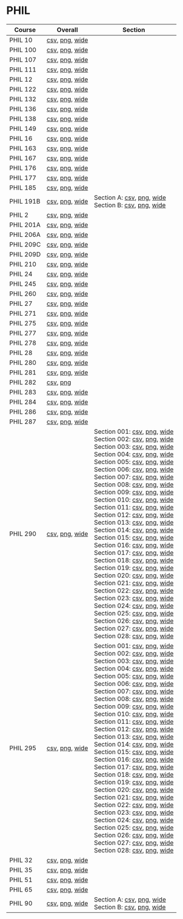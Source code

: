 # PHIL

| Course | Overall | Section |
| ------ | ------- | ------- |
| PHIL 10 | [csv](https://github.com/UCSD-Historical-Enrollment-Data/2025Winter/blob/main/overall/PHIL%2010.csv), [png](https://raw.githubusercontent.com/UCSD-Historical-Enrollment-Data/2025Winter/main/plot_overall/PHIL%2010.png), [wide](https://raw.githubusercontent.com/UCSD-Historical-Enrollment-Data/2025Winter/main/plot_overall_wide/PHIL%2010.png) |  |
| PHIL 100 | [csv](https://github.com/UCSD-Historical-Enrollment-Data/2025Winter/blob/main/overall/PHIL%20100.csv), [png](https://raw.githubusercontent.com/UCSD-Historical-Enrollment-Data/2025Winter/main/plot_overall/PHIL%20100.png), [wide](https://raw.githubusercontent.com/UCSD-Historical-Enrollment-Data/2025Winter/main/plot_overall_wide/PHIL%20100.png) |  |
| PHIL 107 | [csv](https://github.com/UCSD-Historical-Enrollment-Data/2025Winter/blob/main/overall/PHIL%20107.csv), [png](https://raw.githubusercontent.com/UCSD-Historical-Enrollment-Data/2025Winter/main/plot_overall/PHIL%20107.png), [wide](https://raw.githubusercontent.com/UCSD-Historical-Enrollment-Data/2025Winter/main/plot_overall_wide/PHIL%20107.png) |  |
| PHIL 111 | [csv](https://github.com/UCSD-Historical-Enrollment-Data/2025Winter/blob/main/overall/PHIL%20111.csv), [png](https://raw.githubusercontent.com/UCSD-Historical-Enrollment-Data/2025Winter/main/plot_overall/PHIL%20111.png), [wide](https://raw.githubusercontent.com/UCSD-Historical-Enrollment-Data/2025Winter/main/plot_overall_wide/PHIL%20111.png) |  |
| PHIL 12 | [csv](https://github.com/UCSD-Historical-Enrollment-Data/2025Winter/blob/main/overall/PHIL%2012.csv), [png](https://raw.githubusercontent.com/UCSD-Historical-Enrollment-Data/2025Winter/main/plot_overall/PHIL%2012.png), [wide](https://raw.githubusercontent.com/UCSD-Historical-Enrollment-Data/2025Winter/main/plot_overall_wide/PHIL%2012.png) |  |
| PHIL 122 | [csv](https://github.com/UCSD-Historical-Enrollment-Data/2025Winter/blob/main/overall/PHIL%20122.csv), [png](https://raw.githubusercontent.com/UCSD-Historical-Enrollment-Data/2025Winter/main/plot_overall/PHIL%20122.png), [wide](https://raw.githubusercontent.com/UCSD-Historical-Enrollment-Data/2025Winter/main/plot_overall_wide/PHIL%20122.png) |  |
| PHIL 132 | [csv](https://github.com/UCSD-Historical-Enrollment-Data/2025Winter/blob/main/overall/PHIL%20132.csv), [png](https://raw.githubusercontent.com/UCSD-Historical-Enrollment-Data/2025Winter/main/plot_overall/PHIL%20132.png), [wide](https://raw.githubusercontent.com/UCSD-Historical-Enrollment-Data/2025Winter/main/plot_overall_wide/PHIL%20132.png) |  |
| PHIL 136 | [csv](https://github.com/UCSD-Historical-Enrollment-Data/2025Winter/blob/main/overall/PHIL%20136.csv), [png](https://raw.githubusercontent.com/UCSD-Historical-Enrollment-Data/2025Winter/main/plot_overall/PHIL%20136.png), [wide](https://raw.githubusercontent.com/UCSD-Historical-Enrollment-Data/2025Winter/main/plot_overall_wide/PHIL%20136.png) |  |
| PHIL 138 | [csv](https://github.com/UCSD-Historical-Enrollment-Data/2025Winter/blob/main/overall/PHIL%20138.csv), [png](https://raw.githubusercontent.com/UCSD-Historical-Enrollment-Data/2025Winter/main/plot_overall/PHIL%20138.png), [wide](https://raw.githubusercontent.com/UCSD-Historical-Enrollment-Data/2025Winter/main/plot_overall_wide/PHIL%20138.png) |  |
| PHIL 149 | [csv](https://github.com/UCSD-Historical-Enrollment-Data/2025Winter/blob/main/overall/PHIL%20149.csv), [png](https://raw.githubusercontent.com/UCSD-Historical-Enrollment-Data/2025Winter/main/plot_overall/PHIL%20149.png), [wide](https://raw.githubusercontent.com/UCSD-Historical-Enrollment-Data/2025Winter/main/plot_overall_wide/PHIL%20149.png) |  |
| PHIL 16 | [csv](https://github.com/UCSD-Historical-Enrollment-Data/2025Winter/blob/main/overall/PHIL%2016.csv), [png](https://raw.githubusercontent.com/UCSD-Historical-Enrollment-Data/2025Winter/main/plot_overall/PHIL%2016.png), [wide](https://raw.githubusercontent.com/UCSD-Historical-Enrollment-Data/2025Winter/main/plot_overall_wide/PHIL%2016.png) |  |
| PHIL 163 | [csv](https://github.com/UCSD-Historical-Enrollment-Data/2025Winter/blob/main/overall/PHIL%20163.csv), [png](https://raw.githubusercontent.com/UCSD-Historical-Enrollment-Data/2025Winter/main/plot_overall/PHIL%20163.png), [wide](https://raw.githubusercontent.com/UCSD-Historical-Enrollment-Data/2025Winter/main/plot_overall_wide/PHIL%20163.png) |  |
| PHIL 167 | [csv](https://github.com/UCSD-Historical-Enrollment-Data/2025Winter/blob/main/overall/PHIL%20167.csv), [png](https://raw.githubusercontent.com/UCSD-Historical-Enrollment-Data/2025Winter/main/plot_overall/PHIL%20167.png), [wide](https://raw.githubusercontent.com/UCSD-Historical-Enrollment-Data/2025Winter/main/plot_overall_wide/PHIL%20167.png) |  |
| PHIL 176 | [csv](https://github.com/UCSD-Historical-Enrollment-Data/2025Winter/blob/main/overall/PHIL%20176.csv), [png](https://raw.githubusercontent.com/UCSD-Historical-Enrollment-Data/2025Winter/main/plot_overall/PHIL%20176.png), [wide](https://raw.githubusercontent.com/UCSD-Historical-Enrollment-Data/2025Winter/main/plot_overall_wide/PHIL%20176.png) |  |
| PHIL 177 | [csv](https://github.com/UCSD-Historical-Enrollment-Data/2025Winter/blob/main/overall/PHIL%20177.csv), [png](https://raw.githubusercontent.com/UCSD-Historical-Enrollment-Data/2025Winter/main/plot_overall/PHIL%20177.png), [wide](https://raw.githubusercontent.com/UCSD-Historical-Enrollment-Data/2025Winter/main/plot_overall_wide/PHIL%20177.png) |  |
| PHIL 185 | [csv](https://github.com/UCSD-Historical-Enrollment-Data/2025Winter/blob/main/overall/PHIL%20185.csv), [png](https://raw.githubusercontent.com/UCSD-Historical-Enrollment-Data/2025Winter/main/plot_overall/PHIL%20185.png), [wide](https://raw.githubusercontent.com/UCSD-Historical-Enrollment-Data/2025Winter/main/plot_overall_wide/PHIL%20185.png) |  |
| PHIL 191B | [csv](https://github.com/UCSD-Historical-Enrollment-Data/2025Winter/blob/main/overall/PHIL%20191B.csv), [png](https://raw.githubusercontent.com/UCSD-Historical-Enrollment-Data/2025Winter/main/plot_overall/PHIL%20191B.png), [wide](https://raw.githubusercontent.com/UCSD-Historical-Enrollment-Data/2025Winter/main/plot_overall_wide/PHIL%20191B.png) | Section A: [csv](https://github.com/UCSD-Historical-Enrollment-Data/2025Winter/blob/main/section/PHIL%20191B_A.csv), [png](https://raw.githubusercontent.com/UCSD-Historical-Enrollment-Data/2025Winter/main/plot_section/PHIL%20191B_A.png), [wide](https://raw.githubusercontent.com/UCSD-Historical-Enrollment-Data/2025Winter/main/plot_section_wide/PHIL%20191B_A.png)<br>Section B: [csv](https://github.com/UCSD-Historical-Enrollment-Data/2025Winter/blob/main/section/PHIL%20191B_B.csv), [png](https://raw.githubusercontent.com/UCSD-Historical-Enrollment-Data/2025Winter/main/plot_section/PHIL%20191B_B.png), [wide](https://raw.githubusercontent.com/UCSD-Historical-Enrollment-Data/2025Winter/main/plot_section_wide/PHIL%20191B_B.png) |
| PHIL 2 | [csv](https://github.com/UCSD-Historical-Enrollment-Data/2025Winter/blob/main/overall/PHIL%202.csv), [png](https://raw.githubusercontent.com/UCSD-Historical-Enrollment-Data/2025Winter/main/plot_overall/PHIL%202.png), [wide](https://raw.githubusercontent.com/UCSD-Historical-Enrollment-Data/2025Winter/main/plot_overall_wide/PHIL%202.png) |  |
| PHIL 201A | [csv](https://github.com/UCSD-Historical-Enrollment-Data/2025Winter/blob/main/overall/PHIL%20201A.csv), [png](https://raw.githubusercontent.com/UCSD-Historical-Enrollment-Data/2025Winter/main/plot_overall/PHIL%20201A.png), [wide](https://raw.githubusercontent.com/UCSD-Historical-Enrollment-Data/2025Winter/main/plot_overall_wide/PHIL%20201A.png) |  |
| PHIL 206A | [csv](https://github.com/UCSD-Historical-Enrollment-Data/2025Winter/blob/main/overall/PHIL%20206A.csv), [png](https://raw.githubusercontent.com/UCSD-Historical-Enrollment-Data/2025Winter/main/plot_overall/PHIL%20206A.png), [wide](https://raw.githubusercontent.com/UCSD-Historical-Enrollment-Data/2025Winter/main/plot_overall_wide/PHIL%20206A.png) |  |
| PHIL 209C | [csv](https://github.com/UCSD-Historical-Enrollment-Data/2025Winter/blob/main/overall/PHIL%20209C.csv), [png](https://raw.githubusercontent.com/UCSD-Historical-Enrollment-Data/2025Winter/main/plot_overall/PHIL%20209C.png), [wide](https://raw.githubusercontent.com/UCSD-Historical-Enrollment-Data/2025Winter/main/plot_overall_wide/PHIL%20209C.png) |  |
| PHIL 209D | [csv](https://github.com/UCSD-Historical-Enrollment-Data/2025Winter/blob/main/overall/PHIL%20209D.csv), [png](https://raw.githubusercontent.com/UCSD-Historical-Enrollment-Data/2025Winter/main/plot_overall/PHIL%20209D.png), [wide](https://raw.githubusercontent.com/UCSD-Historical-Enrollment-Data/2025Winter/main/plot_overall_wide/PHIL%20209D.png) |  |
| PHIL 210 | [csv](https://github.com/UCSD-Historical-Enrollment-Data/2025Winter/blob/main/overall/PHIL%20210.csv), [png](https://raw.githubusercontent.com/UCSD-Historical-Enrollment-Data/2025Winter/main/plot_overall/PHIL%20210.png), [wide](https://raw.githubusercontent.com/UCSD-Historical-Enrollment-Data/2025Winter/main/plot_overall_wide/PHIL%20210.png) |  |
| PHIL 24 | [csv](https://github.com/UCSD-Historical-Enrollment-Data/2025Winter/blob/main/overall/PHIL%2024.csv), [png](https://raw.githubusercontent.com/UCSD-Historical-Enrollment-Data/2025Winter/main/plot_overall/PHIL%2024.png), [wide](https://raw.githubusercontent.com/UCSD-Historical-Enrollment-Data/2025Winter/main/plot_overall_wide/PHIL%2024.png) |  |
| PHIL 245 | [csv](https://github.com/UCSD-Historical-Enrollment-Data/2025Winter/blob/main/overall/PHIL%20245.csv), [png](https://raw.githubusercontent.com/UCSD-Historical-Enrollment-Data/2025Winter/main/plot_overall/PHIL%20245.png), [wide](https://raw.githubusercontent.com/UCSD-Historical-Enrollment-Data/2025Winter/main/plot_overall_wide/PHIL%20245.png) |  |
| PHIL 260 | [csv](https://github.com/UCSD-Historical-Enrollment-Data/2025Winter/blob/main/overall/PHIL%20260.csv), [png](https://raw.githubusercontent.com/UCSD-Historical-Enrollment-Data/2025Winter/main/plot_overall/PHIL%20260.png), [wide](https://raw.githubusercontent.com/UCSD-Historical-Enrollment-Data/2025Winter/main/plot_overall_wide/PHIL%20260.png) |  |
| PHIL 27 | [csv](https://github.com/UCSD-Historical-Enrollment-Data/2025Winter/blob/main/overall/PHIL%2027.csv), [png](https://raw.githubusercontent.com/UCSD-Historical-Enrollment-Data/2025Winter/main/plot_overall/PHIL%2027.png), [wide](https://raw.githubusercontent.com/UCSD-Historical-Enrollment-Data/2025Winter/main/plot_overall_wide/PHIL%2027.png) |  |
| PHIL 271 | [csv](https://github.com/UCSD-Historical-Enrollment-Data/2025Winter/blob/main/overall/PHIL%20271.csv), [png](https://raw.githubusercontent.com/UCSD-Historical-Enrollment-Data/2025Winter/main/plot_overall/PHIL%20271.png), [wide](https://raw.githubusercontent.com/UCSD-Historical-Enrollment-Data/2025Winter/main/plot_overall_wide/PHIL%20271.png) |  |
| PHIL 275 | [csv](https://github.com/UCSD-Historical-Enrollment-Data/2025Winter/blob/main/overall/PHIL%20275.csv), [png](https://raw.githubusercontent.com/UCSD-Historical-Enrollment-Data/2025Winter/main/plot_overall/PHIL%20275.png), [wide](https://raw.githubusercontent.com/UCSD-Historical-Enrollment-Data/2025Winter/main/plot_overall_wide/PHIL%20275.png) |  |
| PHIL 277 | [csv](https://github.com/UCSD-Historical-Enrollment-Data/2025Winter/blob/main/overall/PHIL%20277.csv), [png](https://raw.githubusercontent.com/UCSD-Historical-Enrollment-Data/2025Winter/main/plot_overall/PHIL%20277.png), [wide](https://raw.githubusercontent.com/UCSD-Historical-Enrollment-Data/2025Winter/main/plot_overall_wide/PHIL%20277.png) |  |
| PHIL 278 | [csv](https://github.com/UCSD-Historical-Enrollment-Data/2025Winter/blob/main/overall/PHIL%20278.csv), [png](https://raw.githubusercontent.com/UCSD-Historical-Enrollment-Data/2025Winter/main/plot_overall/PHIL%20278.png), [wide](https://raw.githubusercontent.com/UCSD-Historical-Enrollment-Data/2025Winter/main/plot_overall_wide/PHIL%20278.png) |  |
| PHIL 28 | [csv](https://github.com/UCSD-Historical-Enrollment-Data/2025Winter/blob/main/overall/PHIL%2028.csv), [png](https://raw.githubusercontent.com/UCSD-Historical-Enrollment-Data/2025Winter/main/plot_overall/PHIL%2028.png), [wide](https://raw.githubusercontent.com/UCSD-Historical-Enrollment-Data/2025Winter/main/plot_overall_wide/PHIL%2028.png) |  |
| PHIL 280 | [csv](https://github.com/UCSD-Historical-Enrollment-Data/2025Winter/blob/main/overall/PHIL%20280.csv), [png](https://raw.githubusercontent.com/UCSD-Historical-Enrollment-Data/2025Winter/main/plot_overall/PHIL%20280.png), [wide](https://raw.githubusercontent.com/UCSD-Historical-Enrollment-Data/2025Winter/main/plot_overall_wide/PHIL%20280.png) |  |
| PHIL 281 | [csv](https://github.com/UCSD-Historical-Enrollment-Data/2025Winter/blob/main/overall/PHIL%20281.csv), [png](https://raw.githubusercontent.com/UCSD-Historical-Enrollment-Data/2025Winter/main/plot_overall/PHIL%20281.png), [wide](https://raw.githubusercontent.com/UCSD-Historical-Enrollment-Data/2025Winter/main/plot_overall_wide/PHIL%20281.png) |  |
| PHIL 282 | [csv](https://github.com/UCSD-Historical-Enrollment-Data/2025Winter/blob/main/overall/PHIL%20282.csv), [png](https://raw.githubusercontent.com/UCSD-Historical-Enrollment-Data/2025Winter/main/plot_overall/PHIL%20282.png) |  |
| PHIL 283 | [csv](https://github.com/UCSD-Historical-Enrollment-Data/2025Winter/blob/main/overall/PHIL%20283.csv), [png](https://raw.githubusercontent.com/UCSD-Historical-Enrollment-Data/2025Winter/main/plot_overall/PHIL%20283.png), [wide](https://raw.githubusercontent.com/UCSD-Historical-Enrollment-Data/2025Winter/main/plot_overall_wide/PHIL%20283.png) |  |
| PHIL 284 | [csv](https://github.com/UCSD-Historical-Enrollment-Data/2025Winter/blob/main/overall/PHIL%20284.csv), [png](https://raw.githubusercontent.com/UCSD-Historical-Enrollment-Data/2025Winter/main/plot_overall/PHIL%20284.png), [wide](https://raw.githubusercontent.com/UCSD-Historical-Enrollment-Data/2025Winter/main/plot_overall_wide/PHIL%20284.png) |  |
| PHIL 286 | [csv](https://github.com/UCSD-Historical-Enrollment-Data/2025Winter/blob/main/overall/PHIL%20286.csv), [png](https://raw.githubusercontent.com/UCSD-Historical-Enrollment-Data/2025Winter/main/plot_overall/PHIL%20286.png), [wide](https://raw.githubusercontent.com/UCSD-Historical-Enrollment-Data/2025Winter/main/plot_overall_wide/PHIL%20286.png) |  |
| PHIL 287 | [csv](https://github.com/UCSD-Historical-Enrollment-Data/2025Winter/blob/main/overall/PHIL%20287.csv), [png](https://raw.githubusercontent.com/UCSD-Historical-Enrollment-Data/2025Winter/main/plot_overall/PHIL%20287.png), [wide](https://raw.githubusercontent.com/UCSD-Historical-Enrollment-Data/2025Winter/main/plot_overall_wide/PHIL%20287.png) |  |
| PHIL 290 | [csv](https://github.com/UCSD-Historical-Enrollment-Data/2025Winter/blob/main/overall/PHIL%20290.csv), [png](https://raw.githubusercontent.com/UCSD-Historical-Enrollment-Data/2025Winter/main/plot_overall/PHIL%20290.png), [wide](https://raw.githubusercontent.com/UCSD-Historical-Enrollment-Data/2025Winter/main/plot_overall_wide/PHIL%20290.png) | Section 001: [csv](https://github.com/UCSD-Historical-Enrollment-Data/2025Winter/blob/main/section/PHIL%20290_001.csv), [png](https://raw.githubusercontent.com/UCSD-Historical-Enrollment-Data/2025Winter/main/plot_section/PHIL%20290_001.png), [wide](https://raw.githubusercontent.com/UCSD-Historical-Enrollment-Data/2025Winter/main/plot_section_wide/PHIL%20290_001.png)<br>Section 002: [csv](https://github.com/UCSD-Historical-Enrollment-Data/2025Winter/blob/main/section/PHIL%20290_002.csv), [png](https://raw.githubusercontent.com/UCSD-Historical-Enrollment-Data/2025Winter/main/plot_section/PHIL%20290_002.png), [wide](https://raw.githubusercontent.com/UCSD-Historical-Enrollment-Data/2025Winter/main/plot_section_wide/PHIL%20290_002.png)<br>Section 003: [csv](https://github.com/UCSD-Historical-Enrollment-Data/2025Winter/blob/main/section/PHIL%20290_003.csv), [png](https://raw.githubusercontent.com/UCSD-Historical-Enrollment-Data/2025Winter/main/plot_section/PHIL%20290_003.png), [wide](https://raw.githubusercontent.com/UCSD-Historical-Enrollment-Data/2025Winter/main/plot_section_wide/PHIL%20290_003.png)<br>Section 004: [csv](https://github.com/UCSD-Historical-Enrollment-Data/2025Winter/blob/main/section/PHIL%20290_004.csv), [png](https://raw.githubusercontent.com/UCSD-Historical-Enrollment-Data/2025Winter/main/plot_section/PHIL%20290_004.png), [wide](https://raw.githubusercontent.com/UCSD-Historical-Enrollment-Data/2025Winter/main/plot_section_wide/PHIL%20290_004.png)<br>Section 005: [csv](https://github.com/UCSD-Historical-Enrollment-Data/2025Winter/blob/main/section/PHIL%20290_005.csv), [png](https://raw.githubusercontent.com/UCSD-Historical-Enrollment-Data/2025Winter/main/plot_section/PHIL%20290_005.png), [wide](https://raw.githubusercontent.com/UCSD-Historical-Enrollment-Data/2025Winter/main/plot_section_wide/PHIL%20290_005.png)<br>Section 006: [csv](https://github.com/UCSD-Historical-Enrollment-Data/2025Winter/blob/main/section/PHIL%20290_006.csv), [png](https://raw.githubusercontent.com/UCSD-Historical-Enrollment-Data/2025Winter/main/plot_section/PHIL%20290_006.png), [wide](https://raw.githubusercontent.com/UCSD-Historical-Enrollment-Data/2025Winter/main/plot_section_wide/PHIL%20290_006.png)<br>Section 007: [csv](https://github.com/UCSD-Historical-Enrollment-Data/2025Winter/blob/main/section/PHIL%20290_007.csv), [png](https://raw.githubusercontent.com/UCSD-Historical-Enrollment-Data/2025Winter/main/plot_section/PHIL%20290_007.png), [wide](https://raw.githubusercontent.com/UCSD-Historical-Enrollment-Data/2025Winter/main/plot_section_wide/PHIL%20290_007.png)<br>Section 008: [csv](https://github.com/UCSD-Historical-Enrollment-Data/2025Winter/blob/main/section/PHIL%20290_008.csv), [png](https://raw.githubusercontent.com/UCSD-Historical-Enrollment-Data/2025Winter/main/plot_section/PHIL%20290_008.png), [wide](https://raw.githubusercontent.com/UCSD-Historical-Enrollment-Data/2025Winter/main/plot_section_wide/PHIL%20290_008.png)<br>Section 009: [csv](https://github.com/UCSD-Historical-Enrollment-Data/2025Winter/blob/main/section/PHIL%20290_009.csv), [png](https://raw.githubusercontent.com/UCSD-Historical-Enrollment-Data/2025Winter/main/plot_section/PHIL%20290_009.png), [wide](https://raw.githubusercontent.com/UCSD-Historical-Enrollment-Data/2025Winter/main/plot_section_wide/PHIL%20290_009.png)<br>Section 010: [csv](https://github.com/UCSD-Historical-Enrollment-Data/2025Winter/blob/main/section/PHIL%20290_010.csv), [png](https://raw.githubusercontent.com/UCSD-Historical-Enrollment-Data/2025Winter/main/plot_section/PHIL%20290_010.png), [wide](https://raw.githubusercontent.com/UCSD-Historical-Enrollment-Data/2025Winter/main/plot_section_wide/PHIL%20290_010.png)<br>Section 011: [csv](https://github.com/UCSD-Historical-Enrollment-Data/2025Winter/blob/main/section/PHIL%20290_011.csv), [png](https://raw.githubusercontent.com/UCSD-Historical-Enrollment-Data/2025Winter/main/plot_section/PHIL%20290_011.png), [wide](https://raw.githubusercontent.com/UCSD-Historical-Enrollment-Data/2025Winter/main/plot_section_wide/PHIL%20290_011.png)<br>Section 012: [csv](https://github.com/UCSD-Historical-Enrollment-Data/2025Winter/blob/main/section/PHIL%20290_012.csv), [png](https://raw.githubusercontent.com/UCSD-Historical-Enrollment-Data/2025Winter/main/plot_section/PHIL%20290_012.png), [wide](https://raw.githubusercontent.com/UCSD-Historical-Enrollment-Data/2025Winter/main/plot_section_wide/PHIL%20290_012.png)<br>Section 013: [csv](https://github.com/UCSD-Historical-Enrollment-Data/2025Winter/blob/main/section/PHIL%20290_013.csv), [png](https://raw.githubusercontent.com/UCSD-Historical-Enrollment-Data/2025Winter/main/plot_section/PHIL%20290_013.png), [wide](https://raw.githubusercontent.com/UCSD-Historical-Enrollment-Data/2025Winter/main/plot_section_wide/PHIL%20290_013.png)<br>Section 014: [csv](https://github.com/UCSD-Historical-Enrollment-Data/2025Winter/blob/main/section/PHIL%20290_014.csv), [png](https://raw.githubusercontent.com/UCSD-Historical-Enrollment-Data/2025Winter/main/plot_section/PHIL%20290_014.png), [wide](https://raw.githubusercontent.com/UCSD-Historical-Enrollment-Data/2025Winter/main/plot_section_wide/PHIL%20290_014.png)<br>Section 015: [csv](https://github.com/UCSD-Historical-Enrollment-Data/2025Winter/blob/main/section/PHIL%20290_015.csv), [png](https://raw.githubusercontent.com/UCSD-Historical-Enrollment-Data/2025Winter/main/plot_section/PHIL%20290_015.png), [wide](https://raw.githubusercontent.com/UCSD-Historical-Enrollment-Data/2025Winter/main/plot_section_wide/PHIL%20290_015.png)<br>Section 016: [csv](https://github.com/UCSD-Historical-Enrollment-Data/2025Winter/blob/main/section/PHIL%20290_016.csv), [png](https://raw.githubusercontent.com/UCSD-Historical-Enrollment-Data/2025Winter/main/plot_section/PHIL%20290_016.png), [wide](https://raw.githubusercontent.com/UCSD-Historical-Enrollment-Data/2025Winter/main/plot_section_wide/PHIL%20290_016.png)<br>Section 017: [csv](https://github.com/UCSD-Historical-Enrollment-Data/2025Winter/blob/main/section/PHIL%20290_017.csv), [png](https://raw.githubusercontent.com/UCSD-Historical-Enrollment-Data/2025Winter/main/plot_section/PHIL%20290_017.png), [wide](https://raw.githubusercontent.com/UCSD-Historical-Enrollment-Data/2025Winter/main/plot_section_wide/PHIL%20290_017.png)<br>Section 018: [csv](https://github.com/UCSD-Historical-Enrollment-Data/2025Winter/blob/main/section/PHIL%20290_018.csv), [png](https://raw.githubusercontent.com/UCSD-Historical-Enrollment-Data/2025Winter/main/plot_section/PHIL%20290_018.png), [wide](https://raw.githubusercontent.com/UCSD-Historical-Enrollment-Data/2025Winter/main/plot_section_wide/PHIL%20290_018.png)<br>Section 019: [csv](https://github.com/UCSD-Historical-Enrollment-Data/2025Winter/blob/main/section/PHIL%20290_019.csv), [png](https://raw.githubusercontent.com/UCSD-Historical-Enrollment-Data/2025Winter/main/plot_section/PHIL%20290_019.png), [wide](https://raw.githubusercontent.com/UCSD-Historical-Enrollment-Data/2025Winter/main/plot_section_wide/PHIL%20290_019.png)<br>Section 020: [csv](https://github.com/UCSD-Historical-Enrollment-Data/2025Winter/blob/main/section/PHIL%20290_020.csv), [png](https://raw.githubusercontent.com/UCSD-Historical-Enrollment-Data/2025Winter/main/plot_section/PHIL%20290_020.png), [wide](https://raw.githubusercontent.com/UCSD-Historical-Enrollment-Data/2025Winter/main/plot_section_wide/PHIL%20290_020.png)<br>Section 021: [csv](https://github.com/UCSD-Historical-Enrollment-Data/2025Winter/blob/main/section/PHIL%20290_021.csv), [png](https://raw.githubusercontent.com/UCSD-Historical-Enrollment-Data/2025Winter/main/plot_section/PHIL%20290_021.png), [wide](https://raw.githubusercontent.com/UCSD-Historical-Enrollment-Data/2025Winter/main/plot_section_wide/PHIL%20290_021.png)<br>Section 022: [csv](https://github.com/UCSD-Historical-Enrollment-Data/2025Winter/blob/main/section/PHIL%20290_022.csv), [png](https://raw.githubusercontent.com/UCSD-Historical-Enrollment-Data/2025Winter/main/plot_section/PHIL%20290_022.png), [wide](https://raw.githubusercontent.com/UCSD-Historical-Enrollment-Data/2025Winter/main/plot_section_wide/PHIL%20290_022.png)<br>Section 023: [csv](https://github.com/UCSD-Historical-Enrollment-Data/2025Winter/blob/main/section/PHIL%20290_023.csv), [png](https://raw.githubusercontent.com/UCSD-Historical-Enrollment-Data/2025Winter/main/plot_section/PHIL%20290_023.png), [wide](https://raw.githubusercontent.com/UCSD-Historical-Enrollment-Data/2025Winter/main/plot_section_wide/PHIL%20290_023.png)<br>Section 024: [csv](https://github.com/UCSD-Historical-Enrollment-Data/2025Winter/blob/main/section/PHIL%20290_024.csv), [png](https://raw.githubusercontent.com/UCSD-Historical-Enrollment-Data/2025Winter/main/plot_section/PHIL%20290_024.png), [wide](https://raw.githubusercontent.com/UCSD-Historical-Enrollment-Data/2025Winter/main/plot_section_wide/PHIL%20290_024.png)<br>Section 025: [csv](https://github.com/UCSD-Historical-Enrollment-Data/2025Winter/blob/main/section/PHIL%20290_025.csv), [png](https://raw.githubusercontent.com/UCSD-Historical-Enrollment-Data/2025Winter/main/plot_section/PHIL%20290_025.png), [wide](https://raw.githubusercontent.com/UCSD-Historical-Enrollment-Data/2025Winter/main/plot_section_wide/PHIL%20290_025.png)<br>Section 026: [csv](https://github.com/UCSD-Historical-Enrollment-Data/2025Winter/blob/main/section/PHIL%20290_026.csv), [png](https://raw.githubusercontent.com/UCSD-Historical-Enrollment-Data/2025Winter/main/plot_section/PHIL%20290_026.png), [wide](https://raw.githubusercontent.com/UCSD-Historical-Enrollment-Data/2025Winter/main/plot_section_wide/PHIL%20290_026.png)<br>Section 027: [csv](https://github.com/UCSD-Historical-Enrollment-Data/2025Winter/blob/main/section/PHIL%20290_027.csv), [png](https://raw.githubusercontent.com/UCSD-Historical-Enrollment-Data/2025Winter/main/plot_section/PHIL%20290_027.png), [wide](https://raw.githubusercontent.com/UCSD-Historical-Enrollment-Data/2025Winter/main/plot_section_wide/PHIL%20290_027.png)<br>Section 028: [csv](https://github.com/UCSD-Historical-Enrollment-Data/2025Winter/blob/main/section/PHIL%20290_028.csv), [png](https://raw.githubusercontent.com/UCSD-Historical-Enrollment-Data/2025Winter/main/plot_section/PHIL%20290_028.png), [wide](https://raw.githubusercontent.com/UCSD-Historical-Enrollment-Data/2025Winter/main/plot_section_wide/PHIL%20290_028.png) |
| PHIL 295 | [csv](https://github.com/UCSD-Historical-Enrollment-Data/2025Winter/blob/main/overall/PHIL%20295.csv), [png](https://raw.githubusercontent.com/UCSD-Historical-Enrollment-Data/2025Winter/main/plot_overall/PHIL%20295.png), [wide](https://raw.githubusercontent.com/UCSD-Historical-Enrollment-Data/2025Winter/main/plot_overall_wide/PHIL%20295.png) | Section 001: [csv](https://github.com/UCSD-Historical-Enrollment-Data/2025Winter/blob/main/section/PHIL%20295_001.csv), [png](https://raw.githubusercontent.com/UCSD-Historical-Enrollment-Data/2025Winter/main/plot_section/PHIL%20295_001.png), [wide](https://raw.githubusercontent.com/UCSD-Historical-Enrollment-Data/2025Winter/main/plot_section_wide/PHIL%20295_001.png)<br>Section 002: [csv](https://github.com/UCSD-Historical-Enrollment-Data/2025Winter/blob/main/section/PHIL%20295_002.csv), [png](https://raw.githubusercontent.com/UCSD-Historical-Enrollment-Data/2025Winter/main/plot_section/PHIL%20295_002.png), [wide](https://raw.githubusercontent.com/UCSD-Historical-Enrollment-Data/2025Winter/main/plot_section_wide/PHIL%20295_002.png)<br>Section 003: [csv](https://github.com/UCSD-Historical-Enrollment-Data/2025Winter/blob/main/section/PHIL%20295_003.csv), [png](https://raw.githubusercontent.com/UCSD-Historical-Enrollment-Data/2025Winter/main/plot_section/PHIL%20295_003.png), [wide](https://raw.githubusercontent.com/UCSD-Historical-Enrollment-Data/2025Winter/main/plot_section_wide/PHIL%20295_003.png)<br>Section 004: [csv](https://github.com/UCSD-Historical-Enrollment-Data/2025Winter/blob/main/section/PHIL%20295_004.csv), [png](https://raw.githubusercontent.com/UCSD-Historical-Enrollment-Data/2025Winter/main/plot_section/PHIL%20295_004.png), [wide](https://raw.githubusercontent.com/UCSD-Historical-Enrollment-Data/2025Winter/main/plot_section_wide/PHIL%20295_004.png)<br>Section 005: [csv](https://github.com/UCSD-Historical-Enrollment-Data/2025Winter/blob/main/section/PHIL%20295_005.csv), [png](https://raw.githubusercontent.com/UCSD-Historical-Enrollment-Data/2025Winter/main/plot_section/PHIL%20295_005.png), [wide](https://raw.githubusercontent.com/UCSD-Historical-Enrollment-Data/2025Winter/main/plot_section_wide/PHIL%20295_005.png)<br>Section 006: [csv](https://github.com/UCSD-Historical-Enrollment-Data/2025Winter/blob/main/section/PHIL%20295_006.csv), [png](https://raw.githubusercontent.com/UCSD-Historical-Enrollment-Data/2025Winter/main/plot_section/PHIL%20295_006.png), [wide](https://raw.githubusercontent.com/UCSD-Historical-Enrollment-Data/2025Winter/main/plot_section_wide/PHIL%20295_006.png)<br>Section 007: [csv](https://github.com/UCSD-Historical-Enrollment-Data/2025Winter/blob/main/section/PHIL%20295_007.csv), [png](https://raw.githubusercontent.com/UCSD-Historical-Enrollment-Data/2025Winter/main/plot_section/PHIL%20295_007.png), [wide](https://raw.githubusercontent.com/UCSD-Historical-Enrollment-Data/2025Winter/main/plot_section_wide/PHIL%20295_007.png)<br>Section 008: [csv](https://github.com/UCSD-Historical-Enrollment-Data/2025Winter/blob/main/section/PHIL%20295_008.csv), [png](https://raw.githubusercontent.com/UCSD-Historical-Enrollment-Data/2025Winter/main/plot_section/PHIL%20295_008.png), [wide](https://raw.githubusercontent.com/UCSD-Historical-Enrollment-Data/2025Winter/main/plot_section_wide/PHIL%20295_008.png)<br>Section 009: [csv](https://github.com/UCSD-Historical-Enrollment-Data/2025Winter/blob/main/section/PHIL%20295_009.csv), [png](https://raw.githubusercontent.com/UCSD-Historical-Enrollment-Data/2025Winter/main/plot_section/PHIL%20295_009.png), [wide](https://raw.githubusercontent.com/UCSD-Historical-Enrollment-Data/2025Winter/main/plot_section_wide/PHIL%20295_009.png)<br>Section 010: [csv](https://github.com/UCSD-Historical-Enrollment-Data/2025Winter/blob/main/section/PHIL%20295_010.csv), [png](https://raw.githubusercontent.com/UCSD-Historical-Enrollment-Data/2025Winter/main/plot_section/PHIL%20295_010.png), [wide](https://raw.githubusercontent.com/UCSD-Historical-Enrollment-Data/2025Winter/main/plot_section_wide/PHIL%20295_010.png)<br>Section 011: [csv](https://github.com/UCSD-Historical-Enrollment-Data/2025Winter/blob/main/section/PHIL%20295_011.csv), [png](https://raw.githubusercontent.com/UCSD-Historical-Enrollment-Data/2025Winter/main/plot_section/PHIL%20295_011.png), [wide](https://raw.githubusercontent.com/UCSD-Historical-Enrollment-Data/2025Winter/main/plot_section_wide/PHIL%20295_011.png)<br>Section 012: [csv](https://github.com/UCSD-Historical-Enrollment-Data/2025Winter/blob/main/section/PHIL%20295_012.csv), [png](https://raw.githubusercontent.com/UCSD-Historical-Enrollment-Data/2025Winter/main/plot_section/PHIL%20295_012.png), [wide](https://raw.githubusercontent.com/UCSD-Historical-Enrollment-Data/2025Winter/main/plot_section_wide/PHIL%20295_012.png)<br>Section 013: [csv](https://github.com/UCSD-Historical-Enrollment-Data/2025Winter/blob/main/section/PHIL%20295_013.csv), [png](https://raw.githubusercontent.com/UCSD-Historical-Enrollment-Data/2025Winter/main/plot_section/PHIL%20295_013.png), [wide](https://raw.githubusercontent.com/UCSD-Historical-Enrollment-Data/2025Winter/main/plot_section_wide/PHIL%20295_013.png)<br>Section 014: [csv](https://github.com/UCSD-Historical-Enrollment-Data/2025Winter/blob/main/section/PHIL%20295_014.csv), [png](https://raw.githubusercontent.com/UCSD-Historical-Enrollment-Data/2025Winter/main/plot_section/PHIL%20295_014.png), [wide](https://raw.githubusercontent.com/UCSD-Historical-Enrollment-Data/2025Winter/main/plot_section_wide/PHIL%20295_014.png)<br>Section 015: [csv](https://github.com/UCSD-Historical-Enrollment-Data/2025Winter/blob/main/section/PHIL%20295_015.csv), [png](https://raw.githubusercontent.com/UCSD-Historical-Enrollment-Data/2025Winter/main/plot_section/PHIL%20295_015.png), [wide](https://raw.githubusercontent.com/UCSD-Historical-Enrollment-Data/2025Winter/main/plot_section_wide/PHIL%20295_015.png)<br>Section 016: [csv](https://github.com/UCSD-Historical-Enrollment-Data/2025Winter/blob/main/section/PHIL%20295_016.csv), [png](https://raw.githubusercontent.com/UCSD-Historical-Enrollment-Data/2025Winter/main/plot_section/PHIL%20295_016.png), [wide](https://raw.githubusercontent.com/UCSD-Historical-Enrollment-Data/2025Winter/main/plot_section_wide/PHIL%20295_016.png)<br>Section 017: [csv](https://github.com/UCSD-Historical-Enrollment-Data/2025Winter/blob/main/section/PHIL%20295_017.csv), [png](https://raw.githubusercontent.com/UCSD-Historical-Enrollment-Data/2025Winter/main/plot_section/PHIL%20295_017.png), [wide](https://raw.githubusercontent.com/UCSD-Historical-Enrollment-Data/2025Winter/main/plot_section_wide/PHIL%20295_017.png)<br>Section 018: [csv](https://github.com/UCSD-Historical-Enrollment-Data/2025Winter/blob/main/section/PHIL%20295_018.csv), [png](https://raw.githubusercontent.com/UCSD-Historical-Enrollment-Data/2025Winter/main/plot_section/PHIL%20295_018.png), [wide](https://raw.githubusercontent.com/UCSD-Historical-Enrollment-Data/2025Winter/main/plot_section_wide/PHIL%20295_018.png)<br>Section 019: [csv](https://github.com/UCSD-Historical-Enrollment-Data/2025Winter/blob/main/section/PHIL%20295_019.csv), [png](https://raw.githubusercontent.com/UCSD-Historical-Enrollment-Data/2025Winter/main/plot_section/PHIL%20295_019.png), [wide](https://raw.githubusercontent.com/UCSD-Historical-Enrollment-Data/2025Winter/main/plot_section_wide/PHIL%20295_019.png)<br>Section 020: [csv](https://github.com/UCSD-Historical-Enrollment-Data/2025Winter/blob/main/section/PHIL%20295_020.csv), [png](https://raw.githubusercontent.com/UCSD-Historical-Enrollment-Data/2025Winter/main/plot_section/PHIL%20295_020.png), [wide](https://raw.githubusercontent.com/UCSD-Historical-Enrollment-Data/2025Winter/main/plot_section_wide/PHIL%20295_020.png)<br>Section 021: [csv](https://github.com/UCSD-Historical-Enrollment-Data/2025Winter/blob/main/section/PHIL%20295_021.csv), [png](https://raw.githubusercontent.com/UCSD-Historical-Enrollment-Data/2025Winter/main/plot_section/PHIL%20295_021.png), [wide](https://raw.githubusercontent.com/UCSD-Historical-Enrollment-Data/2025Winter/main/plot_section_wide/PHIL%20295_021.png)<br>Section 022: [csv](https://github.com/UCSD-Historical-Enrollment-Data/2025Winter/blob/main/section/PHIL%20295_022.csv), [png](https://raw.githubusercontent.com/UCSD-Historical-Enrollment-Data/2025Winter/main/plot_section/PHIL%20295_022.png), [wide](https://raw.githubusercontent.com/UCSD-Historical-Enrollment-Data/2025Winter/main/plot_section_wide/PHIL%20295_022.png)<br>Section 023: [csv](https://github.com/UCSD-Historical-Enrollment-Data/2025Winter/blob/main/section/PHIL%20295_023.csv), [png](https://raw.githubusercontent.com/UCSD-Historical-Enrollment-Data/2025Winter/main/plot_section/PHIL%20295_023.png), [wide](https://raw.githubusercontent.com/UCSD-Historical-Enrollment-Data/2025Winter/main/plot_section_wide/PHIL%20295_023.png)<br>Section 024: [csv](https://github.com/UCSD-Historical-Enrollment-Data/2025Winter/blob/main/section/PHIL%20295_024.csv), [png](https://raw.githubusercontent.com/UCSD-Historical-Enrollment-Data/2025Winter/main/plot_section/PHIL%20295_024.png), [wide](https://raw.githubusercontent.com/UCSD-Historical-Enrollment-Data/2025Winter/main/plot_section_wide/PHIL%20295_024.png)<br>Section 025: [csv](https://github.com/UCSD-Historical-Enrollment-Data/2025Winter/blob/main/section/PHIL%20295_025.csv), [png](https://raw.githubusercontent.com/UCSD-Historical-Enrollment-Data/2025Winter/main/plot_section/PHIL%20295_025.png), [wide](https://raw.githubusercontent.com/UCSD-Historical-Enrollment-Data/2025Winter/main/plot_section_wide/PHIL%20295_025.png)<br>Section 026: [csv](https://github.com/UCSD-Historical-Enrollment-Data/2025Winter/blob/main/section/PHIL%20295_026.csv), [png](https://raw.githubusercontent.com/UCSD-Historical-Enrollment-Data/2025Winter/main/plot_section/PHIL%20295_026.png), [wide](https://raw.githubusercontent.com/UCSD-Historical-Enrollment-Data/2025Winter/main/plot_section_wide/PHIL%20295_026.png)<br>Section 027: [csv](https://github.com/UCSD-Historical-Enrollment-Data/2025Winter/blob/main/section/PHIL%20295_027.csv), [png](https://raw.githubusercontent.com/UCSD-Historical-Enrollment-Data/2025Winter/main/plot_section/PHIL%20295_027.png), [wide](https://raw.githubusercontent.com/UCSD-Historical-Enrollment-Data/2025Winter/main/plot_section_wide/PHIL%20295_027.png)<br>Section 028: [csv](https://github.com/UCSD-Historical-Enrollment-Data/2025Winter/blob/main/section/PHIL%20295_028.csv), [png](https://raw.githubusercontent.com/UCSD-Historical-Enrollment-Data/2025Winter/main/plot_section/PHIL%20295_028.png), [wide](https://raw.githubusercontent.com/UCSD-Historical-Enrollment-Data/2025Winter/main/plot_section_wide/PHIL%20295_028.png) |
| PHIL 32 | [csv](https://github.com/UCSD-Historical-Enrollment-Data/2025Winter/blob/main/overall/PHIL%2032.csv), [png](https://raw.githubusercontent.com/UCSD-Historical-Enrollment-Data/2025Winter/main/plot_overall/PHIL%2032.png), [wide](https://raw.githubusercontent.com/UCSD-Historical-Enrollment-Data/2025Winter/main/plot_overall_wide/PHIL%2032.png) |  |
| PHIL 35 | [csv](https://github.com/UCSD-Historical-Enrollment-Data/2025Winter/blob/main/overall/PHIL%2035.csv), [png](https://raw.githubusercontent.com/UCSD-Historical-Enrollment-Data/2025Winter/main/plot_overall/PHIL%2035.png), [wide](https://raw.githubusercontent.com/UCSD-Historical-Enrollment-Data/2025Winter/main/plot_overall_wide/PHIL%2035.png) |  |
| PHIL 51 | [csv](https://github.com/UCSD-Historical-Enrollment-Data/2025Winter/blob/main/overall/PHIL%2051.csv), [png](https://raw.githubusercontent.com/UCSD-Historical-Enrollment-Data/2025Winter/main/plot_overall/PHIL%2051.png), [wide](https://raw.githubusercontent.com/UCSD-Historical-Enrollment-Data/2025Winter/main/plot_overall_wide/PHIL%2051.png) |  |
| PHIL 65 | [csv](https://github.com/UCSD-Historical-Enrollment-Data/2025Winter/blob/main/overall/PHIL%2065.csv), [png](https://raw.githubusercontent.com/UCSD-Historical-Enrollment-Data/2025Winter/main/plot_overall/PHIL%2065.png), [wide](https://raw.githubusercontent.com/UCSD-Historical-Enrollment-Data/2025Winter/main/plot_overall_wide/PHIL%2065.png) |  |
| PHIL 90 | [csv](https://github.com/UCSD-Historical-Enrollment-Data/2025Winter/blob/main/overall/PHIL%2090.csv), [png](https://raw.githubusercontent.com/UCSD-Historical-Enrollment-Data/2025Winter/main/plot_overall/PHIL%2090.png), [wide](https://raw.githubusercontent.com/UCSD-Historical-Enrollment-Data/2025Winter/main/plot_overall_wide/PHIL%2090.png) | Section A: [csv](https://github.com/UCSD-Historical-Enrollment-Data/2025Winter/blob/main/section/PHIL%2090_A.csv), [png](https://raw.githubusercontent.com/UCSD-Historical-Enrollment-Data/2025Winter/main/plot_section/PHIL%2090_A.png), [wide](https://raw.githubusercontent.com/UCSD-Historical-Enrollment-Data/2025Winter/main/plot_section_wide/PHIL%2090_A.png)<br>Section B: [csv](https://github.com/UCSD-Historical-Enrollment-Data/2025Winter/blob/main/section/PHIL%2090_B.csv), [png](https://raw.githubusercontent.com/UCSD-Historical-Enrollment-Data/2025Winter/main/plot_section/PHIL%2090_B.png), [wide](https://raw.githubusercontent.com/UCSD-Historical-Enrollment-Data/2025Winter/main/plot_section_wide/PHIL%2090_B.png) |

